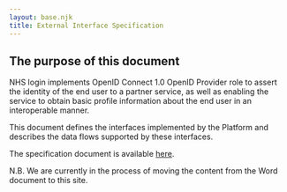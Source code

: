 ```yaml
---
layout: base.njk
title: External Interface Specification 
---
```


## The purpose of this document

NHS login implements OpenID Connect 1.0 OpenID Provider role to assert the identity of the end user to a partner service, as well as enabling the service to obtain basic profile information about the end user in an interoperable manner.

This document defines the interfaces implemented by the Platform and describes the data flows supported by these interfaces.

The specification document is available [here](https://github.com/nhsconnect/nhslogin/blob/master/NHS%20login%20-%20Interface%20Specification%20-%20Federation%20v1.9.docx?raw=true).

N.B. We are currently in the process of moving the content from the Word document to this site.
